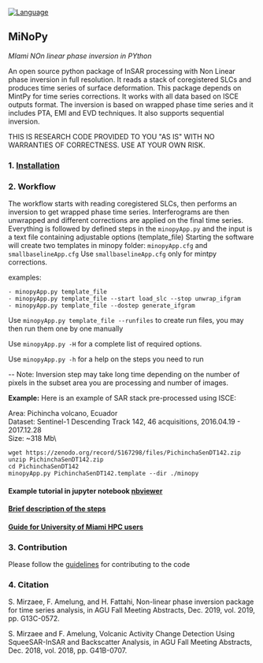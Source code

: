 [![Language](https://img.shields.io/badge/python-3.5%2B-blue.svg)](https://www.python.org/)


## MiNoPy ##
*MIami NOn linear phase inversion in PYthon*

An open source python package of InSAR processing with Non Linear phase inversion in full resolution. It reads a stack of coregistered SLCs and
produces time series of surface deformation. This package depends on MintPy for time series corrections.
It works with all data based on ISCE outputs format. The inversion is based on wrapped phase time series and it includes PTA, EMI and EVD techniques.
It also supports sequential inversion.

THIS IS RESEARCH CODE PROVIDED TO YOU "AS IS" WITH NO WARRANTIES OF CORRECTNESS. USE AT YOUR OWN RISK.


### 1. [Installation](./installation.md) ###

### 2. Workflow ###

The workflow starts with reading coregistered SLCs, then performs an inversion to get wrapped phase time series.
Interferograms are then unwrapped and different corrections are applied on the final time series.
Everything is followed by defined steps in the `minopyApp.py` and the input is a text file containing adjustable options (template_file)
Starting the software will create two templates in minopy folder: `minopyApp.cfg` and `smallbaselineApp.cfg`
Use `smallbaselineApp.cfg` only for mintpy corrections. 

examples:

```
- minopyApp.py template_file
- minopyApp.py template_file --start load_slc --stop unwrap_ifgram
- minopyApp.py template_file --dostep generate_ifgram
```

Use `minopyApp.py template_file --runfiles` to create run files, you may then run them one by one manually

Use `minopyApp.py -H` for a complete list of required options.

Use `minopyApp.py -h` for a help on the steps you need to run 

-- Note:
Inversion step may take long time depending on the number of pixels in the subset area you are processing and number of images. 


**Example:** Here is an example of SAR stack pre-processed using ISCE:

Area: Pichincha volcano, Ecuador\
Dataset: Sentinel-1 Descending Track 142, 46 acquisitions, 2016.04.19 - 2017.12.28\
Size: ~318 Mb\
```
wget https://zenodo.org/record/5167298/files/PichinchaSenDT142.zip
unzip PichinchaSenDT142.zip
cd PichinchaSenDT142
minopyApp.py PichinchaSenDT142.template --dir ./minopy
```

#### Example tutorial in jupyter notebook [nbviewer](https://nbviewer.jupyter.org/github/geodesymiami/MiNoPy/blob/main/tutorial/minopyApp.ipynb)

#### [Brief description of the steps](https://github.com/geodesymiami/MiNoPy/blob/main/docs/steps_guide.md)

#### [Guide for University of Miami HPC users](./HPC_Users.md)

### 3. Contribution ###
Please follow the [guidelines](./CONTRIBUTING.md) for contributing to the code

### 4. Citation ###

S. Mirzaee, F. Amelung, and H. Fattahi, Non-linear phase inversion package for time series
analysis, in AGU Fall Meeting Abstracts, Dec. 2019, vol. 2019, pp. G13C-0572.

S. Mirzaee and F. Amelung, Volcanic Activity Change Detection Using SqueeSAR-InSAR and
Backscatter Analysis, in AGU Fall Meeting Abstracts, Dec. 2018, vol. 2018, pp. G41B-0707.



